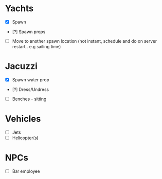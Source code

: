 # Yachts
- [x] Spawn 
- [?] Spawn props
- [ ] Move to another spawn location (not instant, schedule and do on server restart.. e.g sailing time)

# Jacuzzi
- [x] Spawn water prop
- [?] Dress/Undress
- [ ] Benches - sitting

# Vehicles
- [ ] Jets
- [ ] Helicopter(s) 

# NPCs
- [ ] Bar employee
